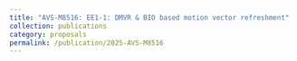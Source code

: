 ```yaml
---
title: "AVS-M8516: EE1-1: DMVR & BIO based motion vector refreshment"
collection: publications
category: proposals
permalink: /publication/2025-AVS-M8516
---
```

